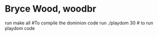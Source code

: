 # Bryce Wood, woodbr
run make all #To compile the dominion code
run ./playdom 30 # to run playdom code

